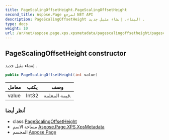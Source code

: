 ```yaml
---
title: PageScalingOffsetHeight.PageScalingOffsetHeight
second_title: Aspose.Page لمرجع NET API
description: PageScalingOffsetHeight البناء. إنشاء مثيل جديد .
type: docs
weight: 10
url: /ar/net/aspose.page.xps.xpsmetadata/pagescalingoffsetheight/pagescalingoffsetheight/
---
```

## PageScalingOffsetHeight constructor

إنشاء مثيل جديد .

```csharp
public PageScalingOffsetHeight(int value)
```

| معامل | يكتب | وصف |
| --- | --- | --- |
| value | Int32 | قيمة المعلمة. |

### أنظر أيضا

* class [PageScalingOffsetHeight](../)
* مساحة الاسم [Aspose.Page.XPS.XpsMetadata](../../pagescalingoffsetheight/)
* المجسم [Aspose.Page](../../../)


